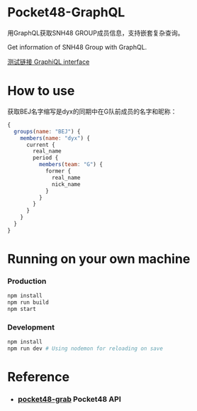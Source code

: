 # Pocket48-GraphQL
用GraphQL获取SNH48 GROUP成员信息，支持嵌套复杂查询。

Get information of SNH48 Group with GraphQL.

[测试链接 GraphiQL interface](https://pocket48-graphql.app.mikuzz.com/)

# How to use
获取BEJ名字缩写是dyx的同期中在G队前成员的名字和昵称：

```javascript
{
  groups(name: "BEJ") {
    members(name: "dyx") {
      current {
        real_name
        period {
          members(team: "G") {
            former {
              real_name
              nick_name
            }
          }
        }
      }
    }
  }
}
```

# Running on your own machine

### Production
```sh
npm install
npm run build
npm start
```

### Development
```sh
npm install
npm run dev # Using nodemon for reloading on save
```

# Reference
* ### [pocket48-grab](https://github.com/xsaiting/pocket48-grab/) Pocket48 API